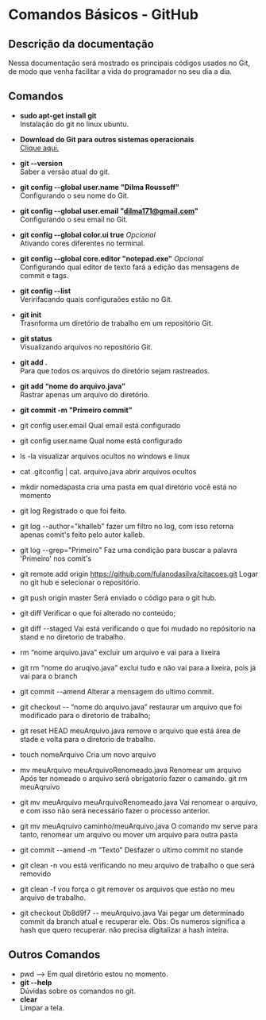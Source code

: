 # Comandos Básicos - GitHub #


<!--<img src="http://i.imgur.com/kDCcizZ.png" width="120">-->


<!--* [Verificar site](https://github.com/wpbrasil/odin)-->

## Descrição da documentação ##
Nessa documentação será mostrado os principais códigos usados no Git, de modo que venha facilitar a vida do programador no seu dia a dia. </br>

## Comandos ##

- **sudo apt-get install git** </br>
    Instalação do git no linux ubuntu.
- **Download do Git para outros sistemas operacionais** </br>
   [Clique aqui.](https://git-scm.com/downloads)
- **git --version**</br>
    Saber a versão atual do git. 
- **git config --global user.name "Dilma Rousseff"** </br>
    Configurando o seu nome do Git.
- **git config --global user.email "dilma171@gmail.com"** </br>
    Configurando o seu email no Git.
- **git config --global color.ui true** *Opcional* </br>
    Ativando cores diferentes no terminal.    
- **git config --global core.editor "notepad.exe"** *Opcional* </br>
    Configurando qual editor de texto fará a edição das mensagens de commit e tags.
- **git config --list**</br> 
    Veririfacando quais configuraões estão no Git.
- **git init** </br>
    Trasnforma um diretório de trabalho em um repositório Git.
- **git status** </br>
    Visualizando arquivos no repositório Git.
- **git add .** </br>
    Para que todos os arquivos do diretório sejam rastreados.
- **git add “nome do arquivo.java”** </br>
    Rastrar apenas um arquivo do diretório.   
- **git commit -m "Primeiro commit"** </br>
       
    
    

- git config user.email
    Qual email está configurado
- git config user.name
    Qual nome está configurado
- ls -la 
    visualizar arquivos ocultos no windows e linux
- cat .gitconfig | cat. arquivo.java
    abrir arquivos ocultos
- mkdir nomedapasta 
    cria uma pasta em qual diretório você está no momento





- git log 
    Registrado o que foi feito.
- git log --author="khalleb"
    fazer um filtro no log, com isso retorna apenas comit's feito pelo autor kalleb.
- git log --grep="Primeiro" 
    Faz uma condição para buscar a palavra 'Primeiro' nos comit's
- git remote add origin https://github.com/fulanodasilva/citacoes.git
    Logar no git hub e selecionar o repositório. 
- git push origin master
    Será enviado o código para o git hub.
- git diff
    Verificar o que foi alterado no conteúdo;
- git diff --staged
    Vai está verificando o que foi mudado no repósitorio na stand e no diretorio de trabalho.
- rm “nome arquivo.java”
    excluir um arquivo e vai para a lixeira
- git rm  “nome do aruqivo.java” 
    exclui tudo e não vai para a lixeira, pois já vai para o branch
- git commit --amend
    Alterar a mensagem do ultimo commit.
- git checkout -- “nome do arquivo.java”
    restaurar um arquivo que foi modificado para o diretorio de trabalho;
- git reset HEAD meuArquivo.java 
    remove o arquivo que está área de stade e volta para o diretorio de trabalho.
- touch  nomeArquivo 
    Cria um novo arquivo
- mv meuArquivo meuArquivoRenomeado.java
    Renomear um arquivo 
    Após ter nomeado o arquivo será obrigatorio fazer o camando.
    git rm meuAqruivo
- git mv meuArquivo meuArquivoRenomeado.java
    Vai renomear o arquivo, e com isso não será necessário fazer o processo anterior. 
- git mv meuAqruivo caminho/meuArquivo.java
    O comando mv serve para tanto, renomear um arquivo ou mover um arquivo para outra pasta
- git commit --amend -m “Texto” 
    Desfazer o ultimo  commit no stande 
- git clean -n 
    vou está verificando no meu arquivo de trabalho o que será removido
- git clean -f
    vou força o git remover os arquivos que estão no meu arquivo de trabalho.
- git checkout 0b8d9f7 -- meuArquivo.java
    Vai pegar um determinado commit  da branch atual e recuperar ele. Obs: Os numeros significa a hash que quero recuperar. não precisa digitalizar a hash inteira.

## Outros Comandos ##
- pwd --> Em qual diretório estou no momento.
- **git --help**</br> 
    Dúvidas sobre os comandos no git.
- **clear**</br>
    Limpar a tela.